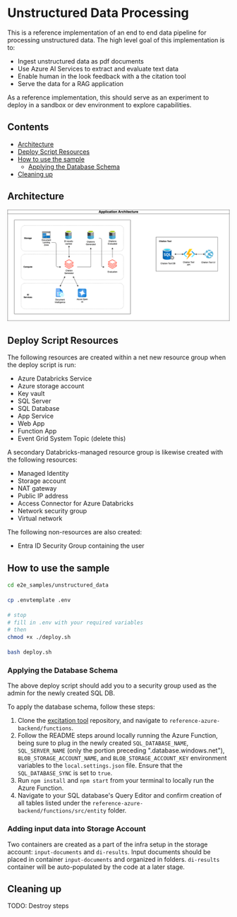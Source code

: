 # Unstructured Data Processing  <!-- omit in toc -->

This is a reference implementation of an end to end data pipeline for processing unstructured data. The high level goal of this implementation is to:

- Ingest unstructured data as pdf documents
- Use Azure AI Services to extract and evaluate text data
- Enable human in the look feedback with a the citation tool
- Serve the data for a RAG application

As a reference implementation, this should serve as an experiment to deploy in a sandbox or dev environment to explore capabilities.

## Contents <!-- omit in toc -->

- [Architecture](#architecture)
- [Deploy Script Resources](#deploy-script-resources)
- [How to use the sample](#how-to-use-the-sample)
  - [Applying the Database Schema](#applying-the-database-schema)
- [Cleaning up](#cleaning-up)

## Architecture

![Application Architecture](images/application_architecture.drawio.png)

## Deploy Script Resources

 The following resources are created within a net new resource group when the deploy script is run:

- Azure Databricks Service
- Azure storage account
- Key vault
- SQL Server
- SQL Database
- App Service
- Web App
- Function App
- Event Grid System Topic (delete this)

A secondary Databricks-managed resource group is likewise created with the following resources:

- Managed Identity
- Storage account
- NAT gateway
- Public IP address
- Access Connector for Azure Databricks
- Network security group
- Virtual network

The following non-resources are also created:

- Entra ID Security Group containing the user

## How to use the sample

```bash
cd e2e_samples/unstructured_data

cp .envtemplate .env

# stop
# fill in .env with your required variables
# then
chmod +x ./deploy.sh

bash deploy.sh
```

### Applying the Database Schema

The above deploy script should add you to a security group used as the admin for the newly created SQL DB.

To apply the database schema, follow these steps:

1. Clone the [excitation tool](https://github.com/billba/excitation/tree/main) repository, and navigate to `reference-azure-backend/functions`.
2. Follow the README steps around locally running the Azure Function, being sure to plug in the newly created `SQL_DATABASE_NAME`, `SQL_SERVER_NAME` (only the portion preceding ".database.windows.net"), `BLOB_STORAGE_ACCOUNT_NAME`, and `BLOB_STORAGE_ACCOUNT_KEY` environment variables to the `local.settings.json` file. Ensure that the `SQL_DATABASE_SYNC` is set to `true`.
3. Run `npm install` and `npm start` from your terminal to locally run the Azure Function.
4. Navigate to your SQL database's Query Editor and confirm creation of all tables listed under the `reference-azure-backend/functions/src/entity` folder.

### Adding input data into Storage Account

Two containers are created as a part of the infra setup in the storage account: `input-documents` and `di-results`.
Input documents should be placed in container `input-documents` and organized in folders.
`di-results` container will be auto-populated by the code at a later stage.

## Cleaning up

TODO: Destroy steps
